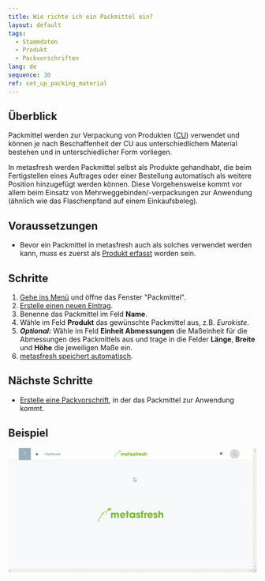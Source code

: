 ```yaml
---
title: Wie richte ich ein Packmittel ein?
layout: default
tags:
  - Stammdaten
  - Produkt
  - Packvorschriften
lang: de
sequence: 30
ref: set_up_packing_material
---
```


## Überblick
Packmittel werden zur Verpackung von Produkten ([CU](Handling_Unit_System)) verwendet und können je nach Beschaffenheit der CU aus unterschiedlichem Material bestehen und in unterschiedlicher Form vorliegen.

In metasfresh werden Packmittel selbst als Produkte gehandhabt, die beim Fertigstellen eines Auftrages oder einer Bestellung automatisch als weitere Position hinzugefügt werden können. Diese Vorgehensweise kommt vor allem beim Einsatz von Mehrweggebinden/-verpackungen zur Anwendung (ähnlich wie das Flaschenpfand auf einem Einkaufsbeleg).

## Voraussetzungen
- Bevor ein Packmittel in metasfresh auch als solches verwendet werden kann, muss es zuerst als [Produkt erfasst](NeuesProdukt) worden sein.

## Schritte
1. [Gehe ins Menü](Menu) und öffne das Fenster "Packmittel".
1. [Erstelle einen neuen Eintrag](Neuer_Datensatz_Fenster_Webui).
1. Benenne das Packmittel im Feld **Name**.
1. Wähle im Feld **Produkt** das gewünschte Packmittel aus, z.B. *Eurokiste*.
1. ***Optional:*** Wähle im Feld **Einheit Abmessungen** die Maßeinheit für die Abmessungen des Packmittels aus und trage in die Felder **Länge**, **Breite** und **Höhe** die jeweiligen Maße ein.
1. [metasfresh speichert automatisch](Speicheranzeige).

## Nächste Schritte
- [Erstelle eine Packvorschrift](Packvorschrift_erstellen), in der das Packmittel zur Anwendung kommt.

## Beispiel
![](assets/Packmittel_einrichten.gif)
